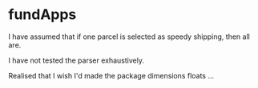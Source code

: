 # fundApps


I have assumed that if one parcel is selected as speedy shipping, then all are.

I have not tested the parser exhaustively.

Realised that I wish I'd made the package dimensions floats ...
